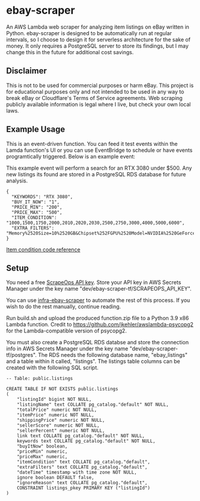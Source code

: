 # ebay-scraper
An AWS Lambda web scraper for analyzing item listings on eBay written in Python. ebay-scraper is designed to be automatically run at regular intervals, so I choose to design it for serverless architecture for the sake of money. It only requires a PostgreSQL server to store its findings, but I may change this in the future for additional cost savings.

## Disclaimer
This is not to be used for commercial purposes or harm eBay. This project is for educational purposes only and not intended to be used in any way to break eBay or Cloudflare's Terms of Service agreements. Web scraping publicly available information is legal where I live, but check your own local laws.

## Example Usage
This is an event-driven function. You can feed it test events within the Lamda function's UI or you can use EventBridge to schedule or have events programtically triggered. Below is an example event:

This example event will perform a search for an RTX 3080 under $500. Any new listings its found are stored in a PostgreSQL RDS database for future analysis.
```
{
  "KEYWORDS": "RTX 3080",
  "BUY_IT_NOW": "1",
  "PRICE_MIN": "200",
  "PRICE_MAX": "500",
  "ITEM_CONDITION": "1000,1500,1750,2000,2010,2020,2030,2500,2750,3000,4000,5000,6000",
  "EXTRA_FILTERS": "Memory%2520Size=10%2520GB&Chipset%252FGPU%2520Model=NVIDIA%2520GeForce%2520RTX%25203080"
}
```
[Item condition code reference](https://developer.ebay.com/devzone/finding/callref/enums/conditionIdList.html)

## Setup
You need a free [ScrapeOps API key](https://scrapeops.io/). Store your API key in AWS Secrets Manager under the key name "dev/ebay-scraper-tf/SCRAPEOPS_API_KEY".

You can use [infra-ebay-scraper](https://github.com/hunter-meloche/infra-ebay-scraper) to automate the rest of this process. If you wish to do the rest manually, continue reading.

Run build.sh and upload the produced function.zip file to a Python 3.9 x86 Lambda function. Credit to https://github.com/jkehler/awslambda-psycopg2 for the Lambda-compatible version of psycopg2.

You must also create a PostgreSQL RDS databse and store the connection info in AWS Secrets Manager under the key name "dev/ebay-scraper-tf/postgres". The RDS needs the following database name, "ebay_listings" and a table within it called, "listings". The listings table columns can be created with the following SQL script.
```
-- Table: public.listings

CREATE TABLE IF NOT EXISTS public.listings
(
    "listingId" bigint NOT NULL,
    "listingName" text COLLATE pg_catalog."default" NOT NULL,
    "totalPrice" numeric NOT NULL,
    "itemPrice" numeric NOT NULL,
    "shippingPrice" numeric NOT NULL,
    "sellerScore" numeric NOT NULL,
    "sellerPercent" numeric NOT NULL,
    link text COLLATE pg_catalog."default" NOT NULL,
    keywords text COLLATE pg_catalog."default" NOT NULL,
    "buyItNow" boolean,
    "priceMin" numeric,
    "priceMax" numeric,
    "itemCondition" text COLLATE pg_catalog."default",
    "extraFilters" text COLLATE pg_catalog."default",
    "dateTime" timestamp with time zone NOT NULL,
    ignore boolean DEFAULT false,
    "ignoreReason" text COLLATE pg_catalog."default",
    CONSTRAINT listings_pkey PRIMARY KEY ("listingId")
)
```
